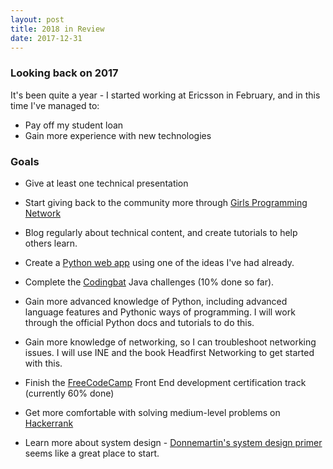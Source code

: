 ```yaml
---
layout: post
title: 2018 in Review
date: 2017-12-31
---
```


### Looking back on 2017

It's been quite a year - I started working at Ericsson in February, and in this time I've managed to:

- Pay off my student loan
- Gain more experience with new technologies

### Goals

- Give at least one technical presentation
- Start giving back to the community more through [Girls Programming Network](https://sites.google.com/site/girlsprogrammingnetwork/)
- Blog regularly about technical content, and create tutorials to help others learn.

- Create a [Python web app](https://www.fullstackpython.com/) using one of the ideas I've had already.
- Complete the [Codingbat](http://codingbat.com/) Java challenges (10% done so far).
- Gain more advanced knowledge of Python, including advanced language features and Pythonic ways of programming. I will work through the official Python docs and tutorials to do this.
- Gain more knowledge of networking, so I can troubleshoot networking issues. I will use INE and the book Headfirst Networking to get started with this. 
- Finish the [FreeCodeCamp](https://www.freecodecamp.org/sebbenbear) Front End development certification track (currently 60% done)
- Get more comfortable with solving medium-level problems on [Hackerrank](www.hackerrank.com)
- Learn more about system design - [Donnemartin's system design primer](https://github.com/donnemartin/system-design-primer) seems like a great place to start.
